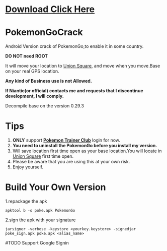 # [Download Click Here](https://github.com/smilearchery/PokemonGoCrack/releases)
# PokemonGoCrack
Android Version crack of PokemonGo,to enable it in some country.

**DO NOT need ROOT**

It will move your location to [Union Square](https://goo.gl/maps/Um3GHDEchNT2), and move when you move.Base on your real GPS location.

**Any kind of Business use is not Allowed.**

**If Niantic(or official) contacts me and requests that I discontinue development, I will comply.**

Decompile base on the version 0.29.3


# Tips
1. **ONLY** support **[Pokemon Trainer Club](https://sso.pokemon.com/sso/login)** login for now.
2. **You need to uninstall the PokemonGo before you install my version.**
3. Will save location first time open as your base location.You will locate in [Union Square](https://goo.gl/maps/Um3GHDEchNT2) first time open.
4. Please be aware that you are using this at your own risk.
5. Enjoy yourself.

# Build Your Own Version
1.repackage the apk
```
apktool b -o poke.apk PokemonGo
```
2.sign the apk with your signature
```
jarsigner -verbose -keystore <yourkey.keystore> -signedjar poke_sign.apk poke.apk <alias_name>
```

#TODO
Support Google Signin
